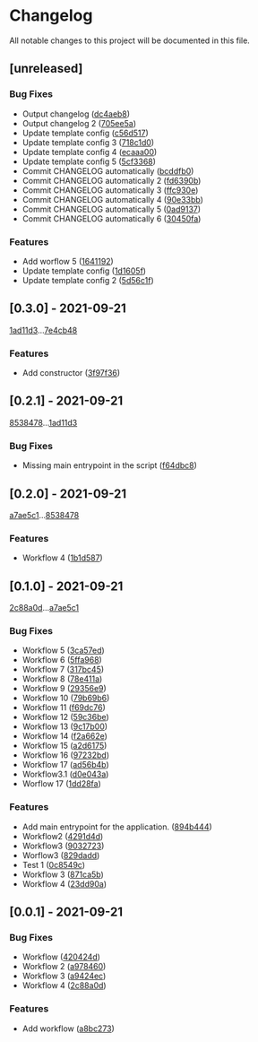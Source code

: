 # Changelog
All notable changes to this project will be documented in this file.

## [unreleased]

### Bug Fixes

- Output changelog ([dc4aeb8](dc4aeb8a2eb15ca3cbb1b050704f15655e82531c))
- Output changelog 2 ([705ee5a](705ee5ae8f98ca78e8532fb8d815c00e4b0788c7))
- Update template config ([c56d517](c56d5173a557782d58d75cc687c33b8b3d54f263))
- Update template config 3 ([718c1d0](718c1d0e82ddfeec55b9c1dea6d8676349076eda))
- Update template config 4 ([ecaaa00](ecaaa00849e062de059dbe106f01b25bcf038381))
- Update template config 5 ([5cf3368](5cf33687fd2d76489eca82d8beb450f8ce8c26a5))
- Commit CHANGELOG automatically ([bcddfb0](bcddfb0f9515de47777cb5ecae8b18dc780c6ad6))
- Commit CHANGELOG automatically 2 ([fd6390b](fd6390b8a6a827402fdb125a9058ab4f1fc4596a))
- Commit CHANGELOG automatically 3 ([ffc930e](ffc930e0a9e9f14b710f8b35b8771f31f5a8ed09))
- Commit CHANGELOG automatically 4 ([90e33bb](90e33bbd24af91052a925396a864684b7735c39c))
- Commit CHANGELOG automatically 5 ([0ad9137](0ad9137ccd558dd127d0537b03ac313c1ed16fcd))
- Commit CHANGELOG automatically 6 ([30450fa](30450fac235fa89c7bc6f550ef4c670026111948))

### Features

- Add worflow 5 ([1641192](164119271e60aff83ba1714a62f33065e3603c24))
- Update template config ([1d1605f](1d1605fa8098603ee504b128a5e2037e00c4ac81))
- Update template config 2 ([5d56c1f](5d56c1f749aa366b4f8545bcf2e312594ad7ed95))

## [0.3.0] - 2021-09-21

[1ad11d3](1ad11d300a496751f023fc2900c5250efbaa49db)...[7e4cb48](7e4cb48243416a8669f00199e400505ea268f63e)

### Features

- Add constructor ([3f97f36](3f97f36e411412b0616832606d5a95a4a1f3c023))

## [0.2.1] - 2021-09-21

[8538478](8538478ca6c6e9a498e94b05b8ff979b4b9e7b62)...[1ad11d3](1ad11d300a496751f023fc2900c5250efbaa49db)

### Bug Fixes

- Missing main entrypoint in the script ([f64dbc8](f64dbc895dffb7fad4c0d758efb54868fbd17e0f))

## [0.2.0] - 2021-09-21

[a7ae5c1](a7ae5c1661f1ed8bc1fcae6e4f6d3b3930ec3561)...[8538478](8538478ca6c6e9a498e94b05b8ff979b4b9e7b62)

### Features

- Workflow 4 ([1b1d587](1b1d587faa0b32227ebec4422fe836403613223b))

## [0.1.0] - 2021-09-21

[2c88a0d](2c88a0dd1321d6d79e08e7bde4abaaa7aa34c4da)...[a7ae5c1](a7ae5c1661f1ed8bc1fcae6e4f6d3b3930ec3561)

### Bug Fixes

- Workflow 5 ([3ca57ed](3ca57ed9d6c0ec8e0ccff9508387a5ea01161774))
- Workflow 6 ([5ffa968](5ffa968d198a100ae970d96c19ddc141d63dd159))
- Workflow 7 ([317bc45](317bc4526958344c5ac2ae99430458b09da4fef4))
- Workflow 8 ([78e411a](78e411a1bc649b0ff3eb48560d18ce5184db6d61))
- Workflow 9 ([29356e9](29356e9c4924d6d0082905518444e41b00165c5b))
- Workflow 10 ([79b69b6](79b69b62706a09898125a850f8b20515ffc2e342))
- Workflow 11 ([f69dc76](f69dc768632c244445348cbc5068fc78a3c5df26))
- Workflow 12 ([59c36be](59c36be8f108b4e81898b6977b6c6bdf960df911))
- Workflow 13 ([9c17b00](9c17b004bf9a86c733e01508dbc9562beb19e505))
- Workflow 14 ([f2a662e](f2a662eb7b84a50ec3d6bbe3dd8f96ee00bceccc))
- Workflow 15 ([a2d6175](a2d6175bf8b40e6146e089cf40c83caec184216d))
- Workflow 16 ([97232bd](97232bd7f94547a1dfee8da621f749a6ce485074))
- Workflow 17 ([ad56b4b](ad56b4b5728bcf4f10c6baa0d2a8a55109975452))
- Workflow3.1 ([d0e043a](d0e043a66c44a020e6c33cd1e663804474b99964))
- Worflow 17 ([1dd28fa](1dd28fa669ffd28ad1d29ea08eabe961f866262b))

### Features

- Add main entrypoint for the application. ([894b444](894b44494226a854527a88b58e8a17341430c3ee))
- Workflow2 ([4291d4d](4291d4daf731a1ed084996ec43c4f66229f81e26))
- Workflow3 ([9032723](903272361974c67d1c3e39ba70bdc36c878dbdb3))
- Worflow3 ([829dadd](829daddadbcbfa100ef9bee715f2f8491e2cea5b))
- Test 1 ([0c8549c](0c8549c26a6ed006f12501e9c8aac5569f413dbd))
- Workflow 3 ([871ca5b](871ca5b9c067ea370c70c123a9fc67b2c7681da8))
- Workflow 4 ([23dd90a](23dd90afeb9cd96c0f3f66b507c04d4955969c48))

## [0.0.1] - 2021-09-21

### Bug Fixes

- Workflow ([420424d](420424d7685fcdc7b291dc42f88a929b69391cc4))
- Workflow 2 ([a978460](a97846097297f25dbfb72020d8df460267435619))
- Workflow 3 ([a9424ec](a9424ec0607315f61a59d1a08e3c6f142677c174))
- Workflow 4 ([2c88a0d](2c88a0dd1321d6d79e08e7bde4abaaa7aa34c4da))

### Features

- Add workflow ([a8bc273](a8bc2737bf831a477e44d82b327014c073cd077f))

<!-- generated by git-cliff {{ .Info.RepositoryURL }}-->
